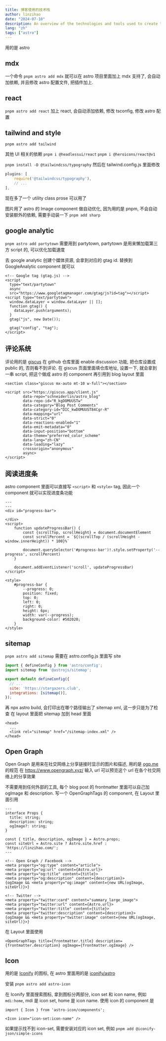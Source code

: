 ```yaml
---
title: 博客使用的技术栈
author: linzihao
date: "2024-07-10"
description: An overview of the technologies and tools used to create this blog, including Astro, MDX, React, Tailwind CSS, and more.
lang: "zh"
tags: ["astro"]
---
```

用的是 astro

## mdx

一个命令
`pnpm astro add mdx`
就可以在 astro 项目里面加上 mdx 支持了, 会自动加依赖, 并且修改 astro 配置文件, 把插件加上.

## react
`pnpm astro add react`
加上 react, 会自动添加依赖, 修改 tsconfig, 修改 astro 配置

## tailwind and style
`pnpm astro add tailwind`

其他 UI 相关的依赖
`pnpm i @headlessui/react`
`pnpm i @heroicons/react@v1`


`pnpm install -D @tailwindcss/typography`
然后在 tailwind.config.js 里面修改
```javascript
plugins: [
    require('@tailwindcss/typography'),
    // ...
],
```
现在多了一个 utility class prose 可以用了

图片用了 astro 的 Image component 做自动优化, 因为用的是 pnpm, 不会自动安装额外的依赖, 需要手动装一下
`pnpm add sharp`

## google analytic
`pnpm astro add partytown`
需要用到 partytown, partytown 是用来懒加载第三方 script 的, 可以优化加载速度

去 google analytic 创建个媒体资源, 会拿到对应的 gtag id. 
替换到 GoogleAnalytic component 就可以
```astro
<!-- Google tag (gtag.js) -->
<script
  type="text/partytown"
  async
  src="https://www.googletagmanager.com/gtag/js?id=tag"></script>
<script type="text/partytown">
  window.dataLayer = window.dataLayer || [];
  function gtag() {
    dataLayer.push(arguments);
  }
  gtag("js", new Date());

  gtag("config", "tag");
</script>

```


## 评论系统
评论用的是 [giscus](https://giscus.app/zh-CN)
在 github 仓库里面 enable discussion 功能, 把仓库设置成 public 的, 否则看不到评论.
在 giscus 页面里面填仓库地址, 设置一下, 就会拿到一串 script, 把这个做成 astro 的 component 再引用到 blog layout 里面
```astro
<section class="giscus mx-auto mt-10 w-full"></section>

<script src="https://giscus.app/client.js"
        data-repo="schneiderlin/astro_blog"
        data-repo-id="R_kgDOMUUSTw"
        data-category="Blog Post Comments"
        data-category-id="DIC_kwDOMUUST84Cgr-R"
        data-mapping="url"
        data-strict="0"
        data-reactions-enabled="1"
        data-emit-metadata="0"
        data-input-position="bottom"
        data-theme="preferred_color_scheme"
        data-lang="zh-CN"
        data-loading="lazy"
        crossorigin="anonymous"
        async>
</script>
```

## 阅读进度条
astro component 里面可以直接写 `<script>` 和 `<style>` tag, 因此一个 component 就可以实现进度条功能
```astro
---
---
<div id="progress-bar">

</div>
<script>
    function updateProgressBar() {
        const {scrollTop, scrollHeight} = document.documentElement
        const scrollPercent = `${(scrollTop / (scrollHeight - window.innerHeight)) * 100}%`

        document.querySelector('#progress-bar')!.style.setProperty('--progress', scrollPercent)
    }

    document.addEventListener('scroll', updateProgressBar)
</script>

<style>
    #progress-bar {
        --progress: 0;
        position: fixed;
        top: 0;
        left: 0;
        right: 0;
        height: 6px;
        width: var(--progress);
        background-color: #502020;
    }
</style>
```

## sitemap
`pnpm astro add sitemap`
需要在 astro.config.js 里面写 site
```javascript
import { defineConfig } from 'astro/config';
import sitemap from '@astrojs/sitemap';

export default defineConfig({
  // ...
  site: 'https://stargazers.club',
  integrations: [sitemap()],
});
```

再 npx astro build, 会打印出在哪个路径输出了 sitemap xml, 这一步只是为了检查
在 layout 里面把 sitemap 加到 head 里面
```astro
<head>
  ...
  <link rel="sitemap" href="/sitemap-index.xml" />
</head>
```

## Open Graph
Open Graph 是用来在社交网络上分享链接时显示的图片和描述, 用的是 [ogp.me](https://ogp.me/) 的规范
在 https://www.opengraph.xyz/ 输入 url 可以预览这个 url 在各个社交网络上的分享效果

不需要用到任何外部的工具, 每个 blog post 的 frontmatter 里面可以自己加 ogImage 和 description.
写一个 OpenGraphTags 的 component, 在 Layout 里面引用

```astro
---
interface Props {
  title: string;
  description: string;
  ogImage?: string;
}

const { title, description, ogImage } = Astro.props;
const siteUrl = Astro.site ? Astro.site.href : 'https://linzihao.com/';
---

<!-- Open Graph / Facebook -->
<meta property="og:type" content="article">
<meta property="og:url" content={Astro.url}>
<meta property="og:title" content={title}>
<meta property="og:description" content={description}>
{ogImage && <meta property="og:image" content={new URL(ogImage, siteUrl)}>}

<!-- Twitter -->
<meta property="twitter:card" content="summary_large_image">
<meta property="twitter:url" content={Astro.url}>
<meta property="twitter:title" content={title}>
<meta property="twitter:description" content={description}>
{ogImage && <meta property="twitter:image" content={new URL(ogImage, siteUrl)}>}
```

在 Layout 里面使用
```astro
<OpenGraphTags title={frontmatter.title} description={frontmatter.description} ogImage={frontmatter.ogImage} />
```

## Icon
用的是 [Iconify](https://iconify.design/) 的图标, 在 astro 里面用的是 [iconify/astro](https://github.com/iconify/astro)

安装
`pnpm astro add astro-icon`

在 Iconify 里面搜索图标, 拿到图标分两部分, icon set 和 icon name, 例如 `mdi:home`, mdi 是 icon set, home 是 icon name.
使用 icon 的 component 是 
```astro
import { Icon } from 'astro-icon/components';

<Icon icon="icon-set:icon-name" />
```

如果提示找不到 icon-set, 需要安装对应的 icon set, 例如
`pnpm add @iconify-json/simple-icons`